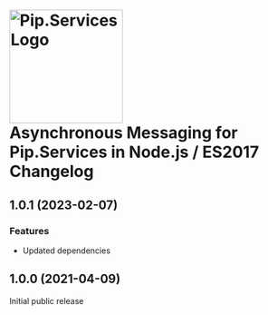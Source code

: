 # <img src="https://uploads-ssl.webflow.com/5ea5d3315186cf5ec60c3ee4/5edf1c94ce4c859f2b188094_logo.svg" alt="Pip.Services Logo" width="200"> <br/> Asynchronous Messaging for Pip.Services in Node.js / ES2017 Changelog

## <a name="1.0.1"></a> 1.0.1 (2023-02-07)

### Features
* Updated dependencies

## <a name="1.0.0"></a> 1.0.0 (2021-04-09)

Initial public release

